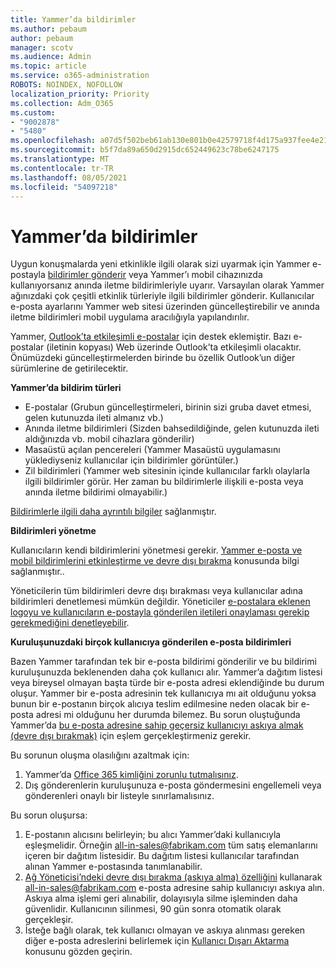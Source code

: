 ```yaml
---
title: Yammer’da bildirimler
ms.author: pebaum
author: pebaum
manager: scotv
ms.audience: Admin
ms.topic: article
ms.service: o365-administration
ROBOTS: NOINDEX, NOFOLLOW
localization_priority: Priority
ms.collection: Adm_O365
ms.custom:
- "9002878"
- "5480"
ms.openlocfilehash: a07d5f502beb61ab130e801b0e42579718f4d175a937fee4e21ab9f7339dbffd
ms.sourcegitcommit: b5f7da89a650d2915dc652449623c78be6247175
ms.translationtype: MT
ms.contentlocale: tr-TR
ms.lasthandoff: 08/05/2021
ms.locfileid: "54097218"
---
```

# <a name="notifications-in-yammer"></a>Yammer’da bildirimler

Uygun konuşmalarda yeni etkinlikle ilgili olarak sizi uyarmak için Yammer e-postayla [bildirimler gönderir](https://support.microsoft.com/en-gb/office/enable-or-disable-yammer-email-and-phone-notifications-93e530e0-189f-4768-8f28-7683d48cc996) veya Yammer’ı mobil cihazınızda kullanıyorsanız anında iletme bildirimleriyle uyarır. Varsayılan olarak Yammer ağınızdaki çok çeşitli etkinlik türleriyle ilgili bildirimler gönderir. Kullanıcılar e-posta ayarlarını Yammer web sitesi üzerinden güncelleştirebilir ve anında iletme bildirimleri mobil uygulama aracılığıyla yapılandırılır. 

Yammer, [Outlook’ta etkileşimli e-postalar](https://techcommunity.microsoft.com/t5/outlook-blog/interactive-yammer-emails-in-outlook-on-the-web-are-here/ba-p/1209420) için destek eklemiştir. Bazı e-postalar (iletinin kopyası) Web üzerinde Outlook’ta etkileşimli olacaktır. Önümüzdeki güncelleştirmelerden birinde bu özellik Outlook’un diğer sürümlerine de getirilecektir.

**Yammer’da bildirim türleri**

- E-postalar (Grubun güncelleştirmeleri, birinin sizi gruba davet etmesi, gelen kutunuzda ileti almanız vb.)
- Anında iletme bildirimleri (Sizden bahsedildiğinde, gelen kutunuzda ileti aldığınızda vb. mobil cihazlara gönderilir)
- Masaüstü açılan pencereleri (Yammer Masaüstü uygulamasını yüklediyseniz kullanıcılar için bildirimler görüntüler.)
- Zil bildirimleri (Yammer web sitesinin içinde kullanıcılar farklı olaylarla ilgili bildirimler görür. Her zaman bu bildirimlerle ilişkili e-posta veya anında iletme bildirimi olmayabilir.)

[Bildirimlerle ilgili daha ayrıntılı bilgiler](https://support.microsoft.com/en-gb/office/enable-or-disable-yammer-email-and-phone-notifications-93e530e0-189f-4768-8f28-7683d48cc996) sağlanmıştır.

**Bildirimleri yönetme**

Kullanıcıların kendi bildirimlerini yönetmesi gerekir. [Yammer e-posta ve mobil bildirimlerini etkinleştirme ve devre dışı bırakma](https://support.microsoft.com/en-gb/office/enable-or-disable-yammer-email-and-phone-notifications-93e530e0-189f-4768-8f28-7683d48cc996) konusunda bilgi sağlanmıştır.. 

Yöneticilerin tüm bildirimleri devre dışı bırakması veya kullanıcılar adına bildirimleri denetlemesi mümkün değildir. Yöneticiler [e-postalara eklenen logoyu ve kullanıcıların e-postayla gönderilen iletileri onaylaması gerekip gerekmediğini denetleyebilir](https://docs.microsoft.com/yammer/configure-your-yammer-network/configure-email-and-yammer).

**Kuruluşunuzdaki birçok kullanıcıya gönderilen e-posta bildirimleri**

Bazen Yammer tarafından tek bir e-posta bildirimi gönderilir ve bu bildirimi kuruluşunuzda beklenenden daha çok kullanıcı alır. Yammer’a dağıtım listesi veya bireysel olmayan başta türde bir e-posta adresi eklendiğinde bu durum oluşur. Yammer bir e-posta adresinin tek kullanıcıya mı ait olduğunu yoksa bunun bir e-postanın birçok alıcıya teslim edilmesine neden olacak bir e-posta adresi mi olduğunu her durumda bilemez. Bu sorun oluştuğunda Yammer’da [bu e-posta adresine sahip geçersiz kullanıcıyı askıya almak (devre dışı bırakmak)](https://docs.microsoft.com/yammer/manage-yammer-users/add-block-or-remove-users#remove-users) için eşlem gerçekleştirmeniz gerekir. 

Bu sorunun oluşma olasılığını azaltmak için:

1. Yammer’da [Office 365 kimliğini zorunlu tutmalısınız](https://docs.microsoft.com/yammer/configure-your-yammer-network/enforce-office-365-identity).
2. Dış gönderenlerin kuruluşunuza e-posta göndermesini engellemeli veya gönderenleri onaylı bir listeyle sınırlamalısınız.

Bu sorun oluşursa:

1. E-postanın alıcısını belirleyin; bu alıcı Yammer’daki kullanıcıyla eşleşmelidir. Örneğin all-in-sales@fabrikam.com tüm satış elemanlarını içeren bir dağıtım listesidir. Bu dağıtım listesi kullanıcılar tarafından alınan Yammer e-postasında tanımlanabilir.
2. [Ağ Yöneticisi’ndeki devre dışı bırakma (askıya alma) özelliğini](https://docs.microsoft.com/yammer/manage-yammer-users/add-block-or-remove-users#remove-users) kullanarak all-in-sales@fabrikam.com e-posta adresine sahip kullanıcıyı askıya alın. Askıya alma işlemi geri alınabilir, dolayısıyla silme işleminden daha güvenlidir. Kullanıcının silinmesi, 90 gün sonra otomatik olarak gerçekleşir.
3. İsteğe bağlı olarak, tek kullanıcı olmayan ve askıya alınması gereken diğer e-posta adreslerini belirlemek için [Kullanıcı Dışarı Aktarma](https://docs.microsoft.com/yammer/manage-security-and-compliance/export-yammer-enterprise-data#ExportUsers) konusunu gözden geçirin.
